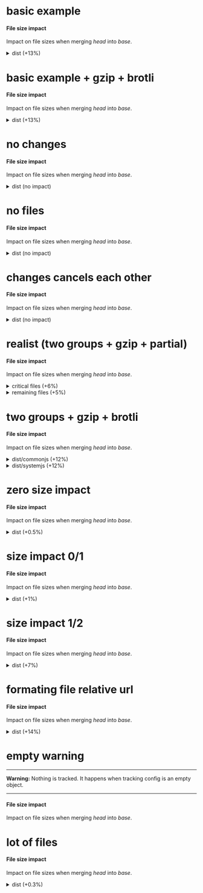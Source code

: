 # basic example

<h4 id="file-size-impact">File size impact</h4>

<p>Impact on file sizes when merging <em>head</em> into <em>base</em>.</p>
<details>
  <summary>dist (+13%)</summary>
  <table>
    <thead>
      <tr>
        <th nowrap>Files</th>
        <th nowrap>new size</th>
        <th></th>
      </tr>
    </thead>
    <tbody>
      <tr>
        <td nowrap>dist/foo.js</td>
        <td nowrap>115 B (+15 B / +15%)</td>
        <td>:arrow_upper_right:</td>
      </tr>
      <tr>
        <td nowrap>dist/bar.js</td>
        <td nowrap>110 B (+10 B / +10%)</td>
        <td>:arrow_upper_right:</td>
      </tr>
    </tbody>
    <tfoot>
      <tr>
        <td nowrap><strong>Total (2)</strong></td>
        <td nowrap>225 B (+25 B / +13%)</td>
        <td>:arrow_upper_right:</td>
      </tr>
    </tfoot>
  </table>
</details>

# basic example + gzip + brotli

<h4 id="file-size-impact">File size impact</h4>

<p>Impact on file sizes when merging <em>head</em> into <em>base</em>.</p>
<details>
  <summary>dist (+13%)</summary>
  <table>
    <thead>
      <tr>
        <th nowrap>Files</th>
        <th nowrap>new size</th>
        <th nowrap>new gzip size</th>
        <th nowrap>new brotli size</th>
        <th></th>
      </tr>
    </thead>
    <tbody>
      <tr>
        <td nowrap>dist/foo.js</td>
        <td nowrap>115 B (+15 B / +15%)</td>
        <td nowrap>24 B (+4 B / +20%)</td>
        <td nowrap>21 B (+3 B / +17%)</td>
        <td>:arrow_upper_right:</td>
      </tr>
      <tr>
        <td nowrap>dist/bar.js</td>
        <td nowrap>110 B (+10 B / +10%)</td>
        <td nowrap>22 B (+2 B / +10%)</td>
        <td nowrap>19 B (+1 B / +6%)</td>
        <td>:arrow_upper_right:</td>
      </tr>
    </tbody>
    <tfoot>
      <tr>
        <td nowrap><strong>Total (2)</strong></td>
        <td nowrap>225 B (+25 B / +13%)</td>
        <td nowrap>46 B (+6 B / +15%)</td>
        <td nowrap>40 B (+4 B / +11%)</td>
        <td>:arrow_upper_right:</td>
      </tr>
    </tfoot>
  </table>
</details>

# no changes

<h4 id="file-size-impact">File size impact</h4>

<p>Impact on file sizes when merging <em>head</em> into <em>base</em>.</p>
<details>
  <summary>dist (no impact)</summary>
  <table>
    <thead>
      <tr>
        <th nowrap>Files</th>
        <th nowrap>new size</th>
        <th></th>
      </tr>
    </thead>
    <tbody>
      <tr>
        <td nowrap><i>Unmodified (1)</i></td>
        <td nowrap>110 B (0 B / +0%)</td>
        <td>:ghost:</td>
      </tr>
    </tbody>
    <tfoot>
      <tr>
        <td nowrap><strong>Total (1)</strong></td>
        <td nowrap>110 B (0 B / +0%)</td>
        <td>:ghost:</td>
      </tr>
    </tfoot>
  </table>
</details>

# no files

<h4 id="file-size-impact">File size impact</h4>

<p>Impact on file sizes when merging <em>head</em> into <em>base</em>.</p>
<details>
  <summary>dist (no impact)</summary>
  <p>No file in dist group (see config below).</p>

```json
{
  "*/**": false
}
```

</details>

# changes cancels each other

<h4 id="file-size-impact">File size impact</h4>

<p>Impact on file sizes when merging <em>head</em> into <em>base</em>.</p>
<details>
  <summary>dist (no impact)</summary>
  <table>
    <thead>
      <tr>
        <th nowrap>Files</th>
        <th nowrap>new size</th>
        <th></th>
      </tr>
    </thead>
    <tbody>
      <tr>
        <td nowrap>dist/file-a.js</td>
        <td nowrap>15 B (+5 B / +50%)</td>
        <td>:arrow_upper_right:</td>
      </tr>
      <tr>
        <td nowrap>dist/file-b.js</td>
        <td nowrap>10 B (-5 B / -33%)</td>
        <td>:arrow_lower_right:</td>
      </tr>
    </tbody>
    <tfoot>
      <tr>
        <td nowrap><strong>Total (2)</strong></td>
        <td nowrap>25 B (0 B / +0%)</td>
        <td>:ghost:</td>
      </tr>
    </tfoot>
  </table>
</details>

# realist (two groups + gzip + partial)

<h4 id="file-size-impact">File size impact</h4>

<p>Impact on file sizes when merging <em>head</em> into <em>base</em>.</p>
<details>
  <summary>critical files (+6%)</summary>
  <table>
    <thead>
      <tr>
        <th nowrap>Files</th>
        <th nowrap>new size</th>
        <th nowrap>new gzip size</th>
        <th></th>
      </tr>
    </thead>
    <tbody>
      <tr>
        <td nowrap>dist/foo.js</td>
        <td nowrap>85.5 kB (+7 kB / +9%)</td>
        <td nowrap>36.6 kB (+4 kB / +12%)</td>
        <td>:arrow_upper_right:</td>
      </tr>
      <tr>
        <td nowrap><i>Unmodified (1)</i></td>
        <td nowrap>45.5 kB (0 B / +0%)</td>
        <td nowrap>23.5 kB (0 B / +0%)</td>
        <td>:ghost:</td>
      </tr>
    </tbody>
    <tfoot>
      <tr>
        <td nowrap><strong>Total (2)</strong></td>
        <td nowrap>131 kB (+7 kB / +6%)</td>
        <td nowrap>60.1 kB (+4 kB / +7%)</td>
        <td>:arrow_upper_right:</td>
      </tr>
    </tfoot>
  </table>
</details>

<details>
  <summary>remaining files (+5%)</summary>
  <table>
    <thead>
      <tr>
        <th nowrap>Files</th>
        <th nowrap>new size</th>
        <th nowrap>new gzip size</th>
        <th></th>
      </tr>
    </thead>
    <tbody>
      <tr>
        <td nowrap>dist/feature.js</td>
        <td nowrap>21.6 kB (+4.1 kB / +24%)</td>
        <td nowrap>12.5 kB (+2.9 kB / +31%)</td>
        <td>:arrow_upper_right:</td>
      </tr>
      <tr>
        <td nowrap><i>Unmodified (4)</i></td>
        <td nowrap>69.8 kB (0 B / +0%)</td>
        <td nowrap>38.1 kB (0 B / +0%)</td>
        <td>:ghost:</td>
      </tr>
    </tbody>
    <tfoot>
      <tr>
        <td nowrap><strong>Total (5)</strong></td>
        <td nowrap>91.4 kB (+4.1 kB / +5%)</td>
        <td nowrap>50.6 kB (+2.9 kB / +6%)</td>
        <td>:arrow_upper_right:</td>
      </tr>
    </tfoot>
  </table>
</details>

# two groups + gzip + brotli

<h4 id="file-size-impact">File size impact</h4>

<p>Impact on file sizes when merging <em>head</em> into <em>base</em>.</p>
<details>
  <summary>dist/commonjs (+12%)</summary>
  <table>
    <thead>
      <tr>
        <th nowrap>Files</th>
        <th nowrap>new size</th>
        <th nowrap>new gzip size</th>
        <th nowrap>new brotli size</th>
        <th></th>
      </tr>
    </thead>
    <tbody>
      <tr>
        <td nowrap>dist/commonjs/hello.js</td>
        <td nowrap>187 kB (+20 kB / +12%)</td>
        <td nowrap>1.8 kB (+200 B / +13%)</td>
        <td nowrap>1.7 kB (+200 B / +13%)</td>
        <td>:arrow_upper_right:</td>
      </tr>
      <tr>
        <td nowrap>dist/commonjs/foo.js</td>
        <td nowrap>120 B</td>
        <td nowrap>12 B</td>
        <td nowrap>11 B</td>
        <td>:baby:</td>
      </tr>
      <tr>
        <td nowrap><del>dist/commonjs/bar.js</del></td>
        <td nowrap>deleted (-100 B)</td>
        <td nowrap>deleted (-10 B)</td>
        <td nowrap>deleted (-9 B)</td>
        <td></td>
      </tr>
    </tbody>
    <tfoot>
      <tr>
        <td nowrap><strong>Total (3)</strong></td>
        <td nowrap>187 kB (+20 kB / +12%)</td>
        <td nowrap>1.8 kB (+202 B / +13%)</td>
        <td nowrap>1.7 kB (+202 B / +13%)</td>
        <td>:arrow_upper_right:</td>
      </tr>
    </tfoot>
  </table>
</details>

<details>
  <summary>dist/systemjs (+12%)</summary>
  <table>
    <thead>
      <tr>
        <th nowrap>Files</th>
        <th nowrap>new size</th>
        <th nowrap>new gzip size</th>
        <th nowrap>new brotli size</th>
        <th></th>
      </tr>
    </thead>
    <tbody>
      <tr>
        <td nowrap>dist/systemjs/hello.js</td>
        <td nowrap>187 kB (+20 kB / +12%)</td>
        <td nowrap>1.8 kB (+200 B / +13%)</td>
        <td nowrap>1.7 kB (+200 B / +13%)</td>
        <td>:arrow_upper_right:</td>
      </tr>
      <tr>
        <td nowrap>dist/systemjs/foo.js</td>
        <td nowrap>120 B</td>
        <td nowrap>12 B</td>
        <td nowrap>11 B</td>
        <td>:baby:</td>
      </tr>
      <tr>
        <td nowrap><del>dist/systemjs/bar.js</del></td>
        <td nowrap>deleted (-100 B)</td>
        <td nowrap>deleted (-10 B)</td>
        <td nowrap>deleted (-9 B)</td>
        <td></td>
      </tr>
    </tbody>
    <tfoot>
      <tr>
        <td nowrap><strong>Total (3)</strong></td>
        <td nowrap>187 kB (+20 kB / +12%)</td>
        <td nowrap>1.8 kB (+202 B / +13%)</td>
        <td nowrap>1.7 kB (+202 B / +13%)</td>
        <td>:arrow_upper_right:</td>
      </tr>
    </tfoot>
  </table>
</details>

# zero size impact

<h4 id="file-size-impact">File size impact</h4>

<p>Impact on file sizes when merging <em>head</em> into <em>base</em>.</p>
<details>
  <summary>dist (+0.5%)</summary>
  <table>
    <thead>
      <tr>
        <th nowrap>Files</th>
        <th nowrap>new size</th>
        <th></th>
      </tr>
    </thead>
    <tbody>
      <tr>
        <td nowrap>dist/bar.js</td>
        <td nowrap>315 B (+15 B / +5%)</td>
        <td>:arrow_upper_right:</td>
      </tr>
      <tr>
        <td nowrap>dist/foo.js</td>
        <td nowrap>2.5 kB (0 B / +0%)</td>
        <td>:ghost:</td>
      </tr>
    </tbody>
    <tfoot>
      <tr>
        <td nowrap><strong>Total (2)</strong></td>
        <td nowrap>2.8 kB (+15 B / +0.5%)</td>
        <td>:arrow_upper_right:</td>
      </tr>
    </tfoot>
  </table>
</details>

# size impact 0/1

<h4 id="file-size-impact">File size impact</h4>

<p>Impact on file sizes when merging <em>head</em> into <em>base</em>.</p>
<details>
  <summary>dist (+1%)</summary>
  <table>
    <thead>
      <tr>
        <th nowrap>Files</th>
        <th nowrap>new size</th>
        <th></th>
      </tr>
    </thead>
    <tbody>
      <tr>
        <td nowrap>dist/bar.js</td>
        <td nowrap>101 B (+1 B / +1%)</td>
        <td>:arrow_upper_right:</td>
      </tr>
    </tbody>
    <tfoot>
      <tr>
        <td nowrap><strong>Total (1)</strong></td>
        <td nowrap>101 B (+1 B / +1%)</td>
        <td>:arrow_upper_right:</td>
      </tr>
    </tfoot>
  </table>
</details>

# size impact 1/2

<h4 id="file-size-impact">File size impact</h4>

<p>Impact on file sizes when merging <em>head</em> into <em>base</em>.</p>
<details>
  <summary>dist (+7%)</summary>
  <table>
    <thead>
      <tr>
        <th nowrap>Files</th>
        <th nowrap>new size</th>
        <th></th>
      </tr>
    </thead>
    <tbody>
      <tr>
        <td nowrap>dist/foo.js</td>
        <td nowrap>115 B (+14 B / +14%)</td>
        <td>:arrow_upper_right:</td>
      </tr>
      <tr>
        <td nowrap>dist/bar.js</td>
        <td nowrap>101 B (+1 B / +1%)</td>
        <td>:arrow_upper_right:</td>
      </tr>
    </tbody>
    <tfoot>
      <tr>
        <td nowrap><strong>Total (2)</strong></td>
        <td nowrap>216 B (+15 B / +7%)</td>
        <td>:arrow_upper_right:</td>
      </tr>
    </tfoot>
  </table>
</details>

# formating file relative url

<h4 id="file-size-impact">File size impact</h4>

<p>Impact on file sizes when merging <em>head</em> into <em>base</em>.</p>
<details>
  <summary>dist (+14%)</summary>
  <table>
    <thead>
      <tr>
        <th nowrap>Files</th>
        <th nowrap>new size</th>
        <th></th>
      </tr>
    </thead>
    <tbody>
      <tr>
        <td nowrap>foo.js</td>
        <td nowrap>115 B (+14 B / +14%)</td>
        <td>:arrow_upper_right:</td>
      </tr>
    </tbody>
    <tfoot>
      <tr>
        <td nowrap><strong>Total (1)</strong></td>
        <td nowrap>115 B (+14 B / +14%)</td>
        <td>:arrow_upper_right:</td>
      </tr>
    </tfoot>
  </table>
</details>

# empty warning

---

**Warning:** Nothing is tracked. It happens when tracking config is an empty object.

---

<h4 id="file-size-impact">File size impact</h4>

<p>Impact on file sizes when merging <em>head</em> into <em>base</em>.</p>

# lot of files

<h4 id="file-size-impact">File size impact</h4>

<p>Impact on file sizes when merging <em>head</em> into <em>base</em>.</p>
<details>
  <summary>dist (+0.3%)</summary>
  <table>
    <thead>
      <tr>
        <th nowrap>Files</th>
        <th nowrap>new size</th>
        <th nowrap>new gzip size</th>
        <th></th>
      </tr>
    </thead>
    <tbody>
      <tr>
        <td nowrap>1.js</td>
        <td nowrap>2 kB (+1.9 kB / +1900%)</td>
        <td nowrap>200 B (+180 B / +900%)</td>
        <td>:arrow_upper_right:</td>
      </tr>
      <tr>
        <td nowrap>2.js</td>
        <td nowrap>20 B (-180 B / -90%)</td>
        <td nowrap>10 B (-30 B / -75%)</td>
        <td>:arrow_lower_right:</td>
      </tr>
      <tr>
        <td nowrap>0.js</td>
        <td nowrap>0 B (0 B / +0%)</td>
        <td nowrap>0 B (0 B / +0%)</td>
        <td>:ghost:</td>
      </tr>
      <tr>
        <td nowrap><i>Unmodified (97)</i></td>
        <td nowrap>495 kB (0 B / +0%)</td>
        <td nowrap>98.9 kB (0 B / +0%)</td>
        <td>:ghost:</td>
      </tr>
    </tbody>
    <tfoot>
      <tr>
        <td nowrap><strong>Total (100)</strong></td>
        <td nowrap>497 kB (+1.7 kB / +0.3%)</td>
        <td nowrap>99.2 kB (+150 B / +0.2%)</td>
        <td>:arrow_upper_right:</td>
      </tr>
    </tfoot>
  </table>
</details>
